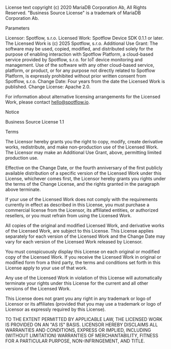 ﻿License text copyright (c) 2020 MariaDB Corporation Ab, All Rights Reserved.
"Business Source License" is a trademark of MariaDB Corporation Ab.

Parameters

Licensor:             Spotflow, s.r.o.
Licensed Work:        Spotflow Device SDK 0.1.1 or later. The Licensed Work is (c) 2025
Spotflow, s.r.o.
Additional Use Grant: The software may be used, copied, modified, and distributed
solely for the purpose of enabling interaction with Spotflow
Platform, a cloud-based service provided by Spotflow, s.r.o. for
IoT device monitoring and management. Use of the software with any
other cloud-based service, platform, or product, or for any
purpose not directly related to Spotflow Platform, is expressly
prohibited without prior written consent from Spotflow, s.r.o.
Change Date:          Four years from the date the Licensed Work is published.
Change License:       Apache 2.0.

For information about alternative licensing arrangements for the Licensed Work,
please contact hello@spotflow.io.

Notice

Business Source License 1.1

Terms

The Licensor hereby grants you the right to copy, modify, create derivative
works, redistribute, and make non-production use of the Licensed Work. The
Licensor may make an Additional Use Grant, above, permitting limited production use.

Effective on the Change Date, or the fourth anniversary of the first publicly
available distribution of a specific version of the Licensed Work under this
License, whichever comes first, the Licensor hereby grants you rights under
the terms of the Change License, and the rights granted in the paragraph
above terminate.

If your use of the Licensed Work does not comply with the requirements
currently in effect as described in this License, you must purchase a
commercial license from the Licensor, its affiliated entities, or authorized
resellers, or you must refrain from using the Licensed Work.

All copies of the original and modified Licensed Work, and derivative works
of the Licensed Work, are subject to this License. This License applies
separately for each version of the Licensed Work and the Change Date may vary
for each version of the Licensed Work released by Licensor.

You must conspicuously display this License on each original or modified copy
of the Licensed Work. If you receive the Licensed Work in original or
modified form from a third party, the terms and conditions set forth in this
License apply to your use of that work.

Any use of the Licensed Work in violation of this License will automatically
terminate your rights under this License for the current and all other
versions of the Licensed Work.

This License does not grant you any right in any trademark or logo of
Licensor or its affiliates (provided that you may use a trademark or logo of
Licensor as expressly required by this License).

TO THE EXTENT PERMITTED BY APPLICABLE LAW, THE LICENSED WORK IS PROVIDED ON
AN "AS IS" BASIS. LICENSOR HEREBY DISCLAIMS ALL WARRANTIES AND CONDITIONS,
EXPRESS OR IMPLIED, INCLUDING (WITHOUT LIMITATION) WARRANTIES OF
MERCHANTABILITY, FITNESS FOR A PARTICULAR PURPOSE, NON-INFRINGEMENT, AND
TITLE.
